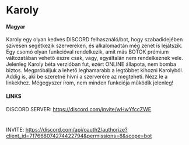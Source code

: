 # Karoly

#### Magyar

Karoly egy olyan kedves DISCORD felhasználó/bot, hogy szabadidejében szívesen segétkezik szervereken, és alkalomadtán még zenét is lejátszik. Egy csomó olyan funkcióval rendelkezik, amit más BOTOK prémium változatában vehető észre csak, vagy, egyáltalán nem rendelkeznek vele. Jelenleg Karoly béta verzióban fut, ezért ONLINE állapota, nem bomba biztos. Megpróbáljuk a lehető leghamarabb a legtöbbet kihozni Karolyból. Addig is, aki be szeretné hívni a szerverére az megteheti. Nézz le a linkekhez. Mégegyszer írom, nem minden funkciója működik jelenleg!

#### LINKS
DISCORD SERVER: https://discord.com/invite/wHwYfccZWE 
#
INVITE: https://discord.com/api/oauth2/authorize?client_id=717668074274422794&permissions=8&scope=bot
